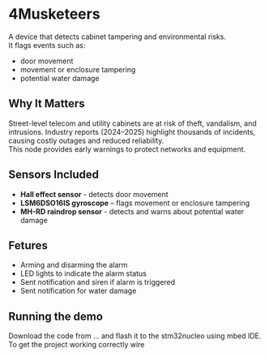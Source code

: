 # 4Musketeers

A device that detects cabinet tampering and environmental risks.  
It flags events such as:
- door movement
- movement or enclosure tampering
- potential water damage

## Why It Matters
Street-level telecom and utility cabinets are at risk of theft, vandalism, and intrusions. 
Industry reports (2024–2025) highlight thousands of incidents, causing costly outages and reduced reliability.  
This node provides early warnings to protect networks and equipment.  


## Sensors Included
- **Hall effect sensor** - detects door movement
- **LSM6DSO16IS gyroscope** – flags movement or enclosure tampering
- **MH-RD raindrop sensor** - detects and warns about potential water damage

## Fetures
- Arming and disarming the alarm
- LED lights to indicate the alarm status
- Sent notification and siren if alarm is triggered
- Sent notification for water damage

## Running the demo
Download the code from ... and flash it to the stm32nucleo using mbed IDE. To get the project working correctly wire 

